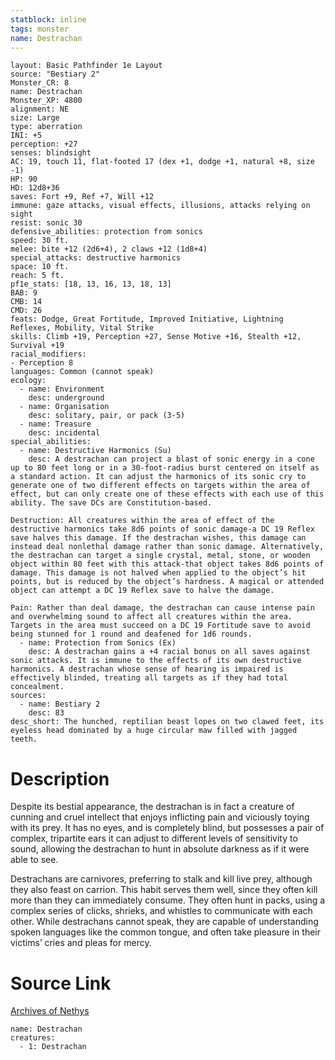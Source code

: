 ```yaml
---
statblock: inline
tags: monster
name: Destrachan
---
```

```statblock
layout: Basic Pathfinder 1e Layout
source: "Bestiary 2"
Monster_CR: 8
name: Destrachan
Monster_XP: 4800
alignment: NE
size: Large
type: aberration
INI: +5
perception: +27
senses: blindsight
AC: 19, touch 11, flat-footed 17 (dex +1, dodge +1, natural +8, size -1)
HP: 90
HD: 12d8+36
saves: Fort +9, Ref +7, Will +12
immune: gaze attacks, visual effects, illusions, attacks relying on sight
resist: sonic 30
defensive_abilities: protection from sonics
speed: 30 ft.
melee: bite +12 (2d6+4), 2 claws +12 (1d8+4)
special_attacks: destructive harmonics
space: 10 ft.
reach: 5 ft.
pf1e_stats: [18, 13, 16, 13, 18, 13]
BAB: 9
CMB: 14
CMD: 26
feats: Dodge, Great Fortitude, Improved Initiative, Lightning Reflexes, Mobility, Vital Strike
skills: Climb +19, Perception +27, Sense Motive +16, Stealth +12, Survival +19
racial_modifiers:
- Perception 8
languages: Common (cannot speak)
ecology:
  - name: Environment
    desc: underground
  - name: Organisation
    desc: solitary, pair, or pack (3-5)
  - name: Treasure
    desc: incidental
special_abilities:
  - name: Destructive Harmonics (Su)
    desc: A destrachan can project a blast of sonic energy in a cone up to 80 feet long or in a 30-foot-radius burst centered on itself as a standard action. It can adjust the harmonics of its sonic cry to generate one of two different effects on targets within the area of effect, but can only create one of these effects with each use of this ability. The save DCs are Constitution-based. 

Destruction: All creatures within the area of effect of the destructive harmonics take 8d6 points of sonic damage-a DC 19 Reflex save halves this damage. If the destrachan wishes, this damage can instead deal nonlethal damage rather than sonic damage. Alternatively, the destrachan can target a single crystal, metal, stone, or wooden object within 80 feet with this attack-that object takes 8d6 points of damage. This damage is not halved when applied to the object’s hit points, but is reduced by the object’s hardness. A magical or attended object can attempt a DC 19 Reflex save to halve the damage. 

Pain: Rather than deal damage, the destrachan can cause intense pain and overwhelming sound to affect all creatures within the area. Targets in the area must succeed on a DC 19 Fortitude save to avoid being stunned for 1 round and deafened for 1d6 rounds.
  - name: Protection from Sonics (Ex)
    desc: A destrachan gains a +4 racial bonus on all saves against sonic attacks. It is immune to the effects of its own destructive harmonics. A destrachan whose sense of hearing is impaired is effectively blinded, treating all targets as if they had total concealment.
sources:
  - name: Bestiary 2
    desc: 83
desc_short: The hunched, reptilian beast lopes on two clawed feet, its eyeless head dominated by a huge circular maw filled with jagged teeth. 
```
# Description
Despite its bestial appearance, the destrachan is in fact a creature of cunning and cruel intellect that enjoys inflicting pain and viciously toying with its prey. It has no eyes, and is completely blind, but possesses a pair of complex, tripartite ears it can adjust to different levels of sensitivity to sound, allowing the destrachan to hunt in absolute darkness as if it were able to see. 

Destrachans are carnivores, preferring to stalk and kill live prey, although they also feast on carrion. This habit serves them well, since they often kill more than they can immediately consume. They often hunt in packs, using a complex series of clicks, shrieks, and whistles to communicate with each other. While destrachans cannot speak, they are capable of understanding spoken languages like the common tongue, and often take pleasure in their victims’ cries and pleas for mercy.
# Source Link
[Archives of Nethys](https://aonprd.com/MonsterDisplay.aspx?ItemName=Destrachan)
```encounter-table
name: Destrachan
creatures:
  - 1: Destrachan
```
